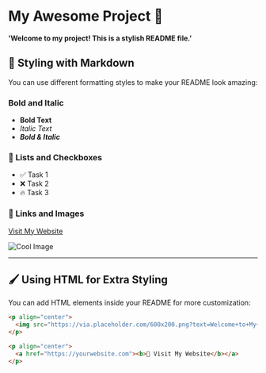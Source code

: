# My Awesome Project 🚀

**'Welcome to my project! This is a stylish README file.'**

## 🎨 Styling with Markdown

You can use different formatting styles to make your README look amazing:

### Bold and Italic
- **Bold Text**
- *Italic Text*
- ***Bold & Italic***

### 📌 Lists and Checkboxes
- ✅ Task 1
- ❌ Task 2
- 🔥 Task 3

### 🔗 Links and Images
[Visit My Website](https://yourwebsite.com)

![Cool Image](https://via.placeholder.com/600x300.png?text=My+Project)

---

## 🖌️ Using HTML for Extra Styling

You can add HTML elements inside your README for more customization:

```html
<p align="center">
  <img src="https://via.placeholder.com/600x200.png?text=Welcome+to+My+Project" width="600">
</p>

<p align="center">
  <a href="https://yourwebsite.com"><b>🔗 Visit My Website</b></a>
</p>
